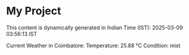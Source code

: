 # My Project

This content is dynamically generated in Indian Time (IST): 2025-03-09 03:56:13 IST


Current Weather in Coimbatore:
Temperature: 25.88 °C
Condition: mist
